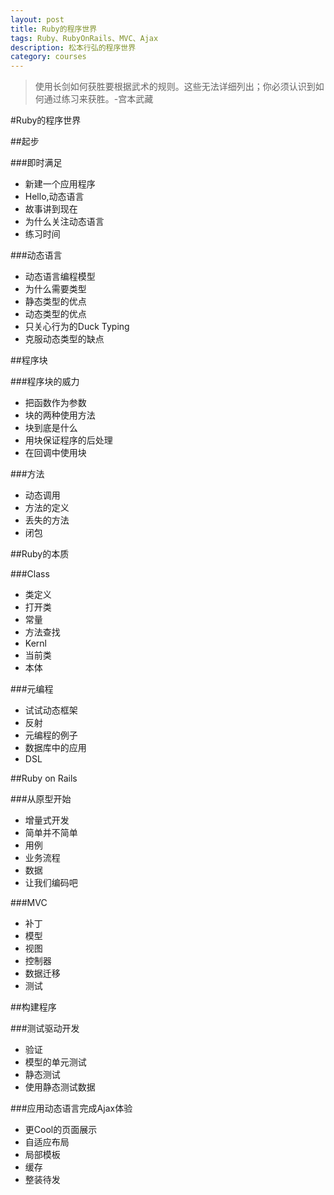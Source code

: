 ```yaml
---
layout: post
title: Ruby的程序世界
tags: Ruby、RubyOnRails、MVC、Ajax
description: 松本行弘的程序世界
category: courses
---
```


> 使用长剑如何获胜要根据武术的规则。这些无法详细列出；你必须认识到如何通过练习来获胜。-宫本武藏

#Ruby的程序世界

##起步

###即时满足

- 新建一个应用程序
- Hello,动态语言
- 故事讲到现在
- 为什么关注动态语言
- 练习时间

###动态语言

- 动态语言编程模型
- 为什么需要类型
- 静态类型的优点
- 动态类型的优点
- 只关心行为的Duck Typing
- 克服动态类型的缺点

##程序块

###程序块的威力

- 把函数作为参数
- 块的两种使用方法
- 块到底是什么
- 用块保证程序的后处理
- 在回调中使用块

###方法

- 动态调用
- 方法的定义
- 丢失的方法
- 闭包

##Ruby的本质

###Class

- 类定义
- 打开类
- 常量
- 方法查找
- Kernl
- 当前类
- 本体

###元编程

- 试试动态框架
- 反射
- 元编程的例子
- 数据库中的应用
- DSL

##Ruby on Rails

###从原型开始

- 增量式开发
- 简单并不简单
- 用例
- 业务流程
- 数据
- 让我们编码吧

###MVC

- 补丁
- 模型
- 视图
- 控制器
- 数据迁移
- 测试

##构建程序

###测试驱动开发

- 验证
- 模型的单元测试
- 静态测试
- 使用静态测试数据

###应用动态语言完成Ajax体验

- 更Cool的页面展示
- 自适应布局
- 局部模板
- 缓存
- 整装待发 




